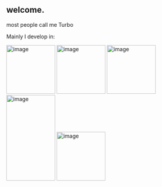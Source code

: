 ## welcome.

most people call me Turbo

Mainly I develop in: 

<img width="128" height="128" alt="image" src="https://github.com/user-attachments/assets/a301aa81-9730-4d92-a0d9-8899330aaa0a" />
<img width="128" height="128" alt="image" src="https://github.com/user-attachments/assets/3b715ec3-9309-41ea-902f-ca56ced2b071" />
<img width="128" height="128" alt="image" src="https://github.com/user-attachments/assets/65ead561-74df-4874-94b9-edb650dd8a90" />
<img width="128" height="225" alt="image" src="https://github.com/user-attachments/assets/7f2f0eaa-0fa1-4eef-9521-dd73c92aaf5a" />
<img width="128" height="128" alt="image" src="https://github.com/user-attachments/assets/47fddede-0d8a-4815-93b0-0b430b3ad858" />





